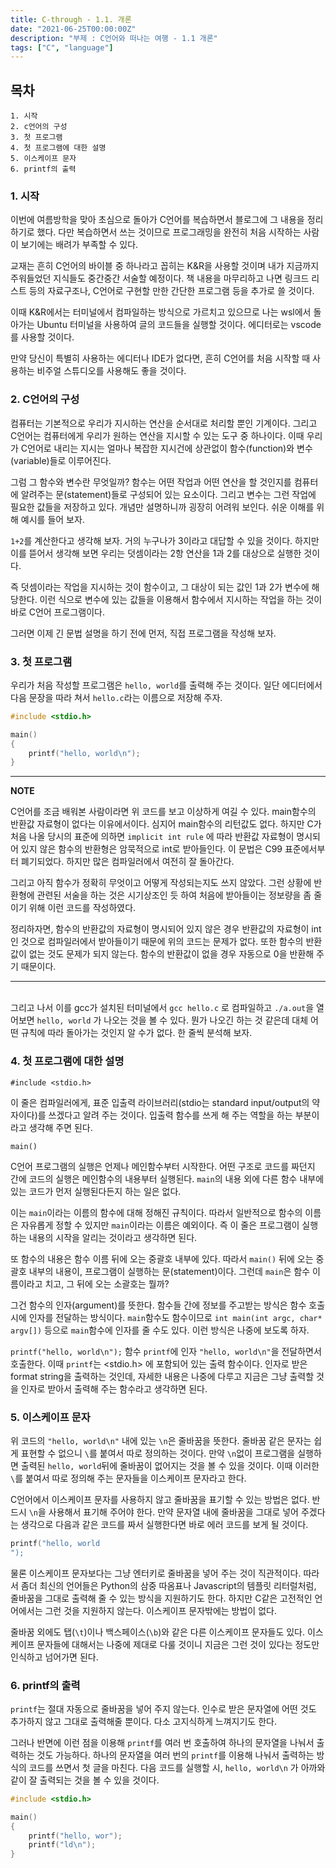 ```yaml
---
title: C-through - 1.1. 개론
date: "2021-06-25T00:00:00Z"
description: "부제 : C언어와 떠나는 여행 - 1.1 개론"
tags: ["C", "language"]
---
```

## 목차

    1. 시작
    2. c언어의 구성
    3. 첫 프로그램
    4. 첫 프로그램에 대한 설명
    5. 이스케이프 문자
    6. printf의 출력

### 1. 시작

이번에 여름방학을 맞아 초심으로 돌아가 C언어를 복습하면서 블로그에 그 내용을 정리하기로 했다.
다만 복습하면서 쓰는 것이므로 프로그래밍을 완전히 처음 시작하는 사람이 보기에는 배려가 부족할 수 있다.

교재는 흔히 C언어의 바이블 중 하나라고 꼽히는 K&R을 사용할 것이며 내가 지금까지 주워들었던 지식들도 중간중간 서술할 예정이다.
책 내용을 마무리하고 나면 링크드 리스트 등의 자료구조나, C언어로 구현할 만한 간단한 프로그램 등을 추가로 쓸 것이다.

이때 K&R에서는 터미널에서 컴파일하는 방식으로 가르치고 있으므로 나는 wsl에서 돌아가는 Ubuntu 터미널을 사용하여 글의 코드들을 실행할 것이다.
에디터로는 vscode를 사용할 것이다.

만약 당신이 특별히 사용하는 에디터나 IDE가 없다면, 흔히 C언어를 처음 시작할 때 사용하는 비주얼 스튜디오를 사용해도 좋을 것이다.

### 2. C언어의 구성

컴퓨터는 기본적으로 우리가 지시하는 연산을 순서대로 처리할 뿐인 기계이다. 
그리고 C언어는 컴퓨터에게 우리가 원하는 연산을 지시할 수 있는 도구 중 하나이다.
이때 우리가 C언어로 내리는 지시는 얼마나 복잡한 지시건에 상관없이 함수(function)와 변수(variable)들로 이루어진다.

그럼 그 함수와 변수란 무엇일까?
함수는 어떤 작업과 어떤 연산을 할 것인지를 컴퓨터에 알려주는 문(statement)들로 구성되어 있는 요소이다.
그리고 변수는 그런 작업에 필요한 값들을 저장하고 있다.
개념만 설명하니까 굉장히 어려워 보인다. 쉬운 이해를 위해 예시를 들어 보자.

`1+2`를 계산한다고 생각해 보자. 거의 누구나가 3이라고 대답할 수 있을 것이다. 하지만 이를 뜯어서 생각해 보면 우리는 덧셈이라는 2항 연산을
1과 2를 대상으로 실행한 것이다. 

즉 덧셈이라는 작업을 지시하는 것이 함수이고, 그 대상이 되는 값인 1과 2가 변수에 해당한다.
이런 식으로 변수에 있는 값들을 이용해서 함수에서 지시하는 작업을 하는 것이 바로 C언어 프로그램이다.

그러면 이제 긴 문법 설명을 하기 전에 먼저, 직접 프로그램을 작성해 보자.

### 3. 첫 프로그램

우리가 처음 작성할 프로그램은 `hello, world`를 출력해 주는 것이다.
일단 에디터에서 다음 문장을 따라 쳐서 `hello.c`라는 이름으로 저장해 주자.

```c
#include <stdio.h>

main()
{
    printf("hello, world\n");
}
```

---
**NOTE**

C언어를 조금 배워본 사람이라면 위 코드를 보고 이상하게 여길 수 있다. main함수의 반환값 자료형이 없다는 이유에서이다. 심지어 main함수의 리턴값도 없다.
하지만 C가 처음 나올 당시의 표준에 의하면 `implicit int rule` 에 따라 반환값 자료형이 명시되어 있지 않은 함수의 반환형은 암묵적으로 int로 받아들인다.
이 문법은 C99 표준에서부터 폐기되었다. 하지만 많은 컴파일러에서 여전히 잘 돌아간다.

그리고 아직 함수가 정확히 무엇이고 어떻게 작성되는지도 쓰지 않았다.
그런 상황에 반환형에 관련된 서술을 하는 것은 시기상조인 듯 하여 처음에 받아들이는 정보량을 좀 줄이기 위해 이런 코드를 작성하였다.

정리하자면, 함수의 반환값의 자료형이 명시되어 있지 않은 경우 반환값의 자료형이 int인 것으로 컴파일러에서 받아들이기 때문에 위의 코드는 문제가 없다.
또한 함수의 반환값이 없는 것도 문제가 되지 않는다. 함수의 반환값이 없을 경우 자동으로 0을 반환해 주기 때문이다.

---
  
\
그리고 나서 이를 gcc가 설치된 터미널에서 `gcc hello.c` 로 컴파일하고 `./a.out`을 열어보면 `hello, world` 가 나오는 것을 볼 수 있다.
뭔가 나오긴 하는 것 같은데 대체 어떤 규칙에 따라 돌아가는 것인지 알 수가 없다. 한 줄씩 분석해 보자.


### 4. 첫 프로그램에 대한 설명

`#include <stdio.h>`

이 줄은 컴파일러에게, 표준 입출력 라이브러리(stdio는 standard input/output의 약자이다)를 쓰겠다고 알려 주는 것이다.
입출력 함수를 쓰게 해 주는 역할을 하는 부분이라고 생각해 주면 된다.

`main()`

C언어 프로그램의 실행은 언제나 메인함수부터 시작한다. 어떤 구조로 코드를 짜던지 간에 코드의 실행은 메인함수의 내용부터 실행된다.
`main`의 내용 외에 다른 함수 내부에 있는 코드가 먼저 실행된다든지 하는 일은 없다. 

이는 `main`이라는 이름의 함수에 대해 정해진 규칙이다.
따라서 일반적으로 함수의 이름은 자유롭게 정할 수 있지만 `main`이라는 이름은 예외이다. 즉 이 줄은 프로그램이 실행하는 내용의 시작을 알리는 것이라고 생각하면 된다.

또 함수의 내용은 함수 이름 뒤에 오는 중괄호 내부에 있다. 따라서 `main()` 뒤에 오는 중괄호 내부의 내용이, 프로그램이 실행하는 문(statement)이다.
그런데 `main`은 함수 이름이라고 치고, 그 뒤에 오는 소괄호는 뭘까? 

그건 함수의 인자(argument)를 뜻한다. 함수들 간에 정보를 주고받는 방식은 함수 호출시에 인자를 전달하는 방식이다. 
`main`함수도 함수이므로 `int main(int argc, char* argv[])` 등으로 `main`함수에 인자를 줄 수도 있다. 이런 방식은 나중에 보도록 하자.

`printf("hello, world\n");`
함수 `printf`에 인자 `"hello, world\n"`을 전달하면서 호출한다. 이때 `printf`는 <stdio.h> 에 포함되어 있는 출력 함수이다.
인자로 받은 format string을 출력하는 것인데, 자세한 내용은 나중에 다루고 지금은 그냥 출력할 것을 인자로 받아서 출력해 주는 함수라고 생각하면 된다.


### 5. 이스케이프 문자

위 코드의 `"hello, world\n"` 내에 있는 `\n`은 줄바꿈을 뜻한다. 줄바꿈 같은 문자는 쉽게 표현할 수 없으니 `\`를 붙여서 따로 정의하는 것이다.
만약 `\n`없이 프로그램을 실행하면 출력된 `hello, world`뒤에 줄바꿈이 없어지는 것을 볼 수 있을 것이다.
이때 이러한 `\`를 붙여서 따로 정의해 주는 문자들을 이스케이프 문자라고 한다.

C언어에서 이스케이프 문자를 사용하지 않고 줄바꿈을 표기할 수 있는 방법은 없다.
반드시 `\n`을 사용해서 표기해 주어야 한다.
만약 문자열 내에 줄바꿈을 그대로 넣어 주겠다는 생각으로 다음과 같은 코드를 짜서 실행한다면 바로 에러 코드를 보게 될 것이다.

```c
printf("hello, world
");
```

물론 이스케이프 문자보다는 그냥 엔터키로 줄바꿈을 넣어 주는 것이 직관적이다.
따라서 좀더 최신의 언어들은 Python의 삼중 따옴표나 Javascript의 템플릿 리터럴처럼, 줄바꿈을 그대로 출력해 줄 수 있는 방식을 지원하기도 한다.
하지만 C같은 고전적인 언어에서는 그런 것을 지원하지 않는다. 이스케이프 문자밖에는 방법이 없다.

줄바꿈 외에도 탭(`\t`)이나 백스페이스(`\b`)와 같은 다른 이스케이프 문자들도 있다.
이스케이프 문자들에 대해서는 나중에 제대로 다룰 것이니 지금은 그런 것이 있다는 정도만 인식하고 넘어가면 된다.


### 6. printf의 출력

`printf`는 절대 자동으로 줄바꿈을 넣어 주지 않는다.
인수로 받은 문자열에 어떤 것도 추가하지 않고 그대로 출력해줄 뿐이다.
다소 고지식하게 느껴지기도 한다.

그러나 반면에 이런 점을 이용해 `printf`를 여러 번 호출하여 하나의 문자열을 나눠서 출력하는 것도 가능하다.
하나의 문자열을 여러 번의 `printf`를 이용해 나눠서 출력하는 방식의 코드를 쓰면서 첫 글을 마친다.
다음 코드를 실행할 시, `hello, world\n` 가 아까와 같이 잘 출력되는 것을 볼 수 있을 것이다. 

```c
#include <stdio.h>

main()
{
    printf("hello, wor");
    printf("ld\n");
}
```